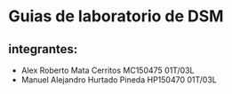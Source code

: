 # Guias de laboratorio de DSM
## integrantes: 
* Alex Roberto Mata Cerritos MC150475 01T/03L
* Manuel Alejandro Hurtado Pineda HP150470 01T/03L
